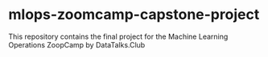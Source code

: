 # mlops-zoomcamp-capstone-project
This repository contains the final project for the Machine Learning Operations ZoopCamp by DataTalks.Club
